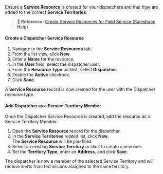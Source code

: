 Ensure a **Service Resource** is created for your dispatchers and that they are added to the correct **Service Territories**.

> 📘 **Reference:** [Create Service Resources for Field Service (Salesforce Help)](https://help.salesforce.com/s/articleView?id=sf.fs_create_resources.htm&type=5)

#### Create a Dispatcher Service Resource

1. Navigate to the **Service Resources** tab.
2. From the list view, click **New**.
3. Enter a **Name** for the resource.
4. In the **User** field, select the dispatcher user.
5. From the **Resource Type** picklist, select **Dispatcher**.
6. Enable the **Active** checkbox.
7. Click **Save**.

A **Service Resource** record is now created for the user with the Dispatcher resource type.
#### Add Dispatcher as a Service Territory Member

Once the Dispatcher Service Resource is created, add the resource as a Service Territory Member.

1. Open the **Service Resource** record for the dispatcher.
2. In the **Service Territories** related list, click **New**.  
   The **Service Resource** will be pre-filled.
3. Select an existing **Service Territory** or click to create a new one.
4. Set the **Territory Type**, enter an **Address**, and click **Save**.

The dispatcher is now a member of the selected Service Territory and will receive alerts from technicians assigned to the same territory.
